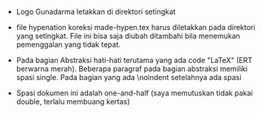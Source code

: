 - Logo Gunadarma letakkan di direktori setingkat

- file hypenation koreksi made-hypen.tex harus diletakkan pada direktori yang setingkat. File ini bisa saja diubah ditambahi bila menemukan pemenggalan yang tidak tepat.

- Pada bagian Abstraksi hati-hati terutama yang ada code "LaTeX" (ERT berwarna merah).  Beberapa paragraf pada bagian abstraksi memiliki spasi single.
  Pada bagian yang ada \noindent setelahnya ada spasi 

- Spasi dokumen ini adalah one-and-half (saya memutuskan tidak pakai double, terlalu membuang kertas)


